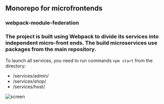 ## Monorepo for microfrontends

### webpack-module-federation

### The project is built using Webpack to divide its services into independent micro-front ends. The build microservices use packages from the main repository.

To launch all services, you need to run commands `npm start`  from the directory:
 - /services/admin/
 - /services/shop/
 - /services/host/

![screen](https://github.com/DukeKunYura/monorepo-microfrontends-module-federation/blob/main/packeges/shared/src/img/screen.png)
